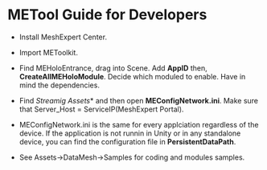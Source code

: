 # METool Guide for Developers

- Install MeshExpert Center. 

- Import METoolkit.
- Find MEHoloEntrance, drag into Scene.
  Add **AppID** then, **CreateAllMEHoloModule**.
  Decide which moduled to enable. Have in mind
  the dependencies. 
  
- Find *Streamig Assets** and then open
  **MEConfigNetwork.ini**. Make sure that 
  Server_Host = ServiceIP(MeshExpert Portal).
  
- MEConfigNetwork.ini is the same for every applciation
  regardless of the device. 
  If the application is not runnin in Unity or in 
  any standalone device, you can find the configuration 
  file in **PersistentDataPath**.
  
- See Assets->DataMesh->Samples
  for coding and modules samples. 

